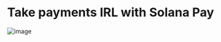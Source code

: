 # Take payments IRL with Solana Pay
![image](https://user-images.githubusercontent.com/33012322/162653287-5eda2fa0-cfe9-40d8-bfd5-e19a6afb29ee.png)
